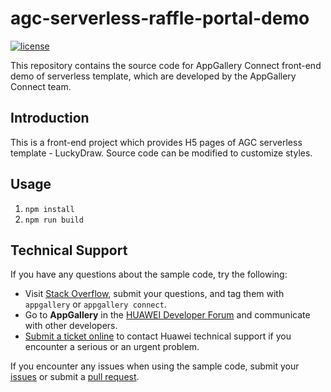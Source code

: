 # agc-serverless-raffle-portal-demo
[![license](https://img.shields.io/badge/license-Apache--2.0-green)](./LICENCE)

This repository contains the source code for AppGallery Connect front-end demo of serverless template, which are developed by the AppGallery Connect team.

## Introduction
This is a front-end project which provides H5 pages of AGC serverless template - LuckyDraw. Source code can be modified to customize styles.

## Usage
1. `npm install`
2. `npm run build`

## Technical Support
If you have any questions about the sample code, try the following:  
- Visit [Stack Overflow](https://stackoverflow.com/questions/tagged/appgallery), submit your questions, and tag them with `appgallery` or `appgallery connect`.  
- Go to **AppGallery** in the [HUAWEI Developer Forum](https://forums.developer.huawei.com/forumPortal/en/home?fid=0101188387844930001) and communicate with other developers.
- [Submit a ticket online](https://developer.huawei.com/consumer/en/support/feedback/#/) to contact Huawei technical support if you encounter a serious or an urgent problem.

If you encounter any issues when using the sample code, submit your [issues](https://github.com/AppGalleryConnect) or submit a [pull request](https://github.com/AppGalleryConnect).